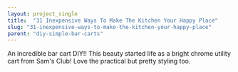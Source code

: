 ```yaml
---
layout: project_single
title:  "31 Inexpensive Ways To Make The Kitchen Your Happy Place"
slug: "31-inexpensive-ways-to-make-the-kitchen-your-happy-place"
parent: "diy-simple-bar-carts"
---
```

An incredible bar cart DIY!! This beauty started life as a bright chrome utility cart from Sam's Club! Love the practical but pretty styling too.